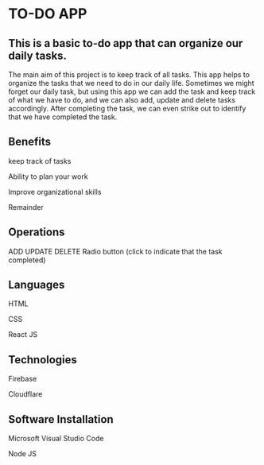 # TO-DO APP
## This is a basic to-do app that can organize our daily tasks.
The main aim of this project is to keep track of all tasks. This app helps to organize the tasks that we need to do in our daily life. Sometimes we might forget our daily task, but using this app we can add the task and keep track of what we have to do, and we can also add, update and delete tasks accordingly. After completing the task, we can even strike out to identify that we have completed the task.

## Benefits
keep track of tasks

Ability to plan your work

Improve organizational skills

Remainder

## Operations
ADD
UPDATE
DELETE
Radio button (click to indicate that the task completed)

## Languages 
HTML

CSS

React JS

## Technologies
Firebase

Cloudflare


## Software Installation
Microsoft Visual Studio Code

Node JS




